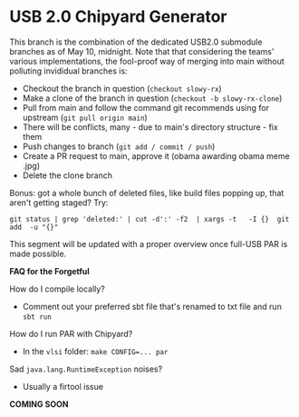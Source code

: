 # USB 2.0 Chipyard Generator

This branch is the combination of the dedicated USB2.0 submodule branches as of May 10, midnight.
Note that that considering the teams' various implementations, the fool-proof way of merging into main without polluting invididual branches is:

- Checkout the branch in question (```checkout slowy-rx```) 
- Make a clone of the branch in question (```checkout -b slowy-rx-clone```) 
- Pull from main and follow the command git recommends using for upstream (```git pull origin main```)
- There will be conflicts, many - due to main's directory structure - fix them 
- Push changes to branch (```git add / commit / push```)
- Create a PR request to main, approve it (obama awarding obama meme .jpg)
- Delete the clone branch

Bonus: got a whole bunch of deleted files, like build files popping up, that aren't getting staged? Try:

```git status | grep 'deleted:' | cut -d':' -f2  | xargs -t   -I {}  git add  -u "{}"```

This segment will be updated with a proper overview once full-USB PAR is made possible.

**FAQ for the Forgetful** 

How do I compile locally?
- Comment out your preferred sbt file that's renamed to txt file and run `sbt run`

How do I run PAR with Chipyard?
- In the `vlsi` folder: `make CONFIG=... par`

Sad ``java.lang.RuntimeException`` noises?
- Usually a firtool issue

**COMING SOON**
